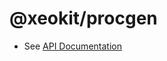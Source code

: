 # @xeokit/procgen

* See [API Documentation](https://xeokit.github.io/sdk/docs/modules/_xeokit_procgen.html)

